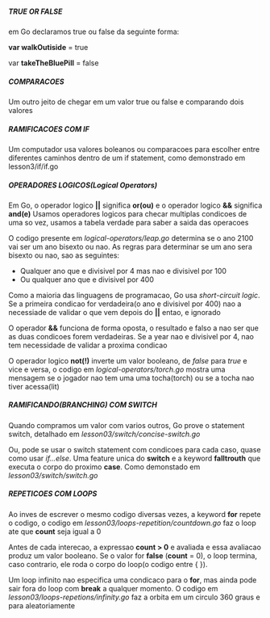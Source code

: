 ##### TRUE OR FALSE

em Go declaramos true ou false da seguinte forma:

**var walkOutiside** = true

var **takeTheBluePill** = false

##### COMPARACOES

Um outro jeito de chegar em um valor true ou false e comparando dois valores
##### RAMIFICACOES COM IF 

Um computador usa valores boleanos ou comparacoes para escolher entre diferentes caminhos dentro de um if statement, como demonstrado em lesson3/if/if.go

##### OPERADORES LOGICOS(Logical Operators) 

Em Go, o operador logico **||** significa **or(ou)**  e o operador logico **&&** significa **and(e)**
Usamos operadores logicos para checar multiplas condicoes de uma so vez, usamos a tabela verdade para saber a saida das operacoes

O codigo presente em _logical-operators/leap.go_ determina se o ano 2100 vai ser um ano bisexto ou nao.
As regras para determinar se um ano sera bisexto ou nao, sao as seguintes:
 - Qualquer ano que e divisivel por 4 mas nao e divisivel por 100
 - Ou qualquer ano que e divisivel por 400

Como a maioria das linguagens de programacao,  Go usa _short-circuit logic_. 
Se a primeira condicao for verdadeira(o ano e divisivel por 400) nao a necessiade de validar o que vem depois do __||__ entao, e ignorado

O operador __&&__ funciona de forma oposta, o resultado e falso a nao ser que as duas condicoes forem verdadeiras. Se a year nao e divisivel por 4, nao tem necessidade de validar a proxima condicao

O operador logico __not(!)__ inverte um valor booleano, de _false_ para _true_ e vice e versa, o codigo em _logical-operators/torch.go_ mostra uma mensagem se o jogador nao tem uma uma tocha(torch) ou se a tocha nao tiver acessa(lit)

##### RAMIFICANDO(BRANCHING) COM SWITCH

Quando compramos um valor com varios outros, Go prove o statement switch, detalhado em _lesson03/switch/concise-switch.go_

Ou, pode se usar o switch statement com condicoes para cada caso, quase como usar _if...else_. Uma feature unica do __switch__ e a keyword __falltrouth__ que executa o corpo do proximo __case__. Como demonstado em _lesson03/switch/switch.go_ 

##### REPETICOES COM LOOPS

Ao inves de escrever o mesmo codigo diversas vezes, a keyword __for__ repete o codigo, o codigo em _lesson03/loops-repetition/countdown.go_ faz o loop ate que __count__ seja igual a 0

Antes de cada interecao, a expressao __count > 0__ e avaliada e essa avaliacao produz um valor booleano. Se o valor for __false__ (__count__ = 0), o loop termina, caso contrario, ele roda o corpo do loop(o codigo entre { }).

Um loop infinito nao especifica uma condicaco para o __for__, mas ainda pode sair fora do loop com __break__ a qualquer momento. O codigo em _lesson03/loops-repetions/infinity.go_ faz a orbita em um circulo 360 graus e para aleatoriamente





